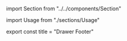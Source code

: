 import Section from "../../components/Section"

import Usage from "./sections/Usage"

<Section title="Usage">
    <Usage/>
</Section>

export const title = "Drawer Footer"
